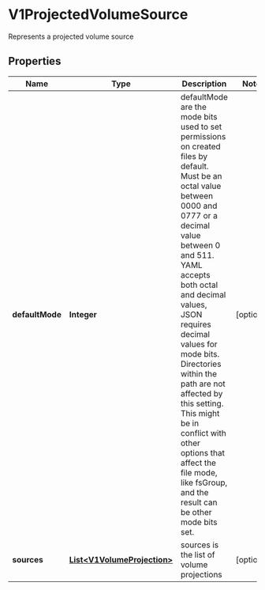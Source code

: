 

# V1ProjectedVolumeSource

Represents a projected volume source

## Properties

| Name | Type | Description | Notes |
|------------ | ------------- | ------------- | -------------|
|**defaultMode** | **Integer** | defaultMode are the mode bits used to set permissions on created files by default. Must be an octal value between 0000 and 0777 or a decimal value between 0 and 511. YAML accepts both octal and decimal values, JSON requires decimal values for mode bits. Directories within the path are not affected by this setting. This might be in conflict with other options that affect the file mode, like fsGroup, and the result can be other mode bits set. |  [optional] |
|**sources** | [**List&lt;V1VolumeProjection&gt;**](V1VolumeProjection.md) | sources is the list of volume projections |  [optional] |



